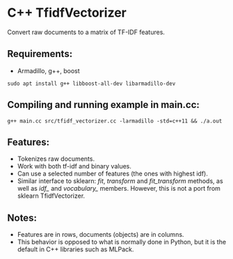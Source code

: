 # C++ TfidfVectorizer
Convert raw documents to a matrix of TF-IDF features.


## Requirements:
* Armadillo, g++, boost
```
sudo apt install g++ libboost-all-dev libarmadillo-dev
```

## Compiling and running example in main.cc:

```
g++ main.cc src/tfidf_vectorizer.cc -larmadillo -std=c++11 && ./a.out
```


## Features:
* Tokenizes raw documents.
* Work with both tf-idf and binary values.
* Can use a selected number of features (the ones with highest idf).
* Similar interface to sklearn: _fit_, _transform_ and _fit\_transform_ methods, as well as _idf\__ and _vocabulary\__ members. However, this is not a port from sklearn TfidfVectorizer.

## Notes:
* Features are in rows, documents (objects) are in columns.
* This behavior is opposed to what is normally done in Python, but it is the default in C++ libraries such as MLPack.
